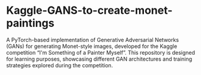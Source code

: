 # Kaggle-GANS-to-create-monet-paintings
A PyTorch-based implementation of Generative Adversarial Networks (GANs) for generating Monet-style images, developed for the Kaggle competition “I'm Something of a Painter Myself”. This repository is designed for learning purposes, showcasing different GAN architectures and training strategies explored during the competition.
